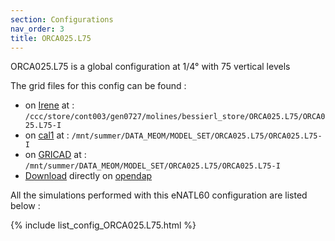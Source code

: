 ```yaml
---
section: Configurations
nav_order: 3
title: ORCA025.L75
---
```


ORCA025.L75 is a global configuration at 1/4° with 75 vertical levels

The grid files for this config can be found :

<div class="row justify-content-center">
        <div class="card">
            <div class="card-body"> 
            <ul>
                    <li> on <a href="https://meom-group.github.io/meom-data-catalog/content/platforms/irene.html">Irene</a> at : <code class="language-plaintext highlighter-rouge">/ccc/store/cont003/gen0727/molines/bessierl_store/ORCA025.L75/ORCA025.L75-I</code> </li>
                    <li> on <a href="https://meom-group.github.io/meom-data-catalog/content/platforms/cal1.html">cal1</a> at : <code class="language-plaintext highlighter-rouge">/mnt/summer/DATA_MEOM/MODEL_SET/ORCA025.L75/ORCA025.L75-I</code> </li>
                    <li> on <a href="https://meom-group.github.io/meom-data-catalog/content/platforms/gricad.html">GRICAD</a> at : <code class="language-plaintext highlighter-rouge">/mnt/summer/DATA_MEOM/MODEL_SET/ORCA025.L75/ORCA025.L75-I</code> </li>
                    <li><a href="https://ige-meom-opendap.univ-grenoble-alpes.fr/thredds/catalog/meomopendap/extract/MEOM/ORCA025.L75/ORCA025.L75-I/catalog.html">Download</a> directly on <a href="https://meom-group.github.io/meom-data-catalog/content/platforms/opendap.html">opendap</a> </li>
            </ul>
            </div>
        </div>
</div>

All the simulations performed with this eNATL60 configuration are listed below :

{% include list_config_ORCA025.L75.html %}
